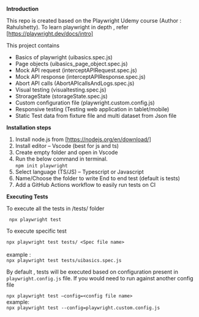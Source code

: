 **Introduction**

This repo is created based on the Playwright Udemy course (Author : Rahulshetty).
To learn playwright in depth , refer [https://playwright.dev/docs/intro]


This project contains 

*   Basics of playwright (uibasics.spec.js) 
*   Page objects (uibasics_page_object.spec.js)
*	Mock API request (interceptAPIRequest.spec.js)
*	Mock API response (interceptAPIResponse.spec.js)
*	Abort API calls (AbortAPIcallsAndLogs.spec.js)
*	Visual testing (visualtesting.spec.js)
*	StrorageState (storageState.spec.js)
*	Custom configuration file (playwright.custom.config.js)
*	Responsive testing (Testing web application in tablet/mobile) 
*	Static Test data from fixture file and multi dataset from Json file


**Installation steps**

1.  Install node.js from [https://nodejs.org/en/download/]
2.	Install editor – Vscode (best for js and ts)
3.	Create empty folder and open in Vscode
4.	Run the below command in terminal.<br/>
```npm init playwright``` 
5.	Select language (TS/JS) – Typescript or Javascript
6.	Name/Choose the folder to write End to end test (default is tests)
7.	Add a GitHub Actions workflow to easily run tests on CI

**Executing Tests**

To execute all the tests in /tests/ folder <br/>

``` npx playwright test``` 

To execute specific test <br/>

```npx playwright test tests/ <Spec file name>```<br/><br/>
example :<br/> ```npx playwright test tests/uibasics.spec.js```

By default , tests will be executed based on configuration present in ```playwright.config.js``` file. 
If you would need to run against another config file

```npx playwright test –config=<config file name>``` <br/>
example: <br/>
```npx playwright test --config=playwright.custom.config.js```
